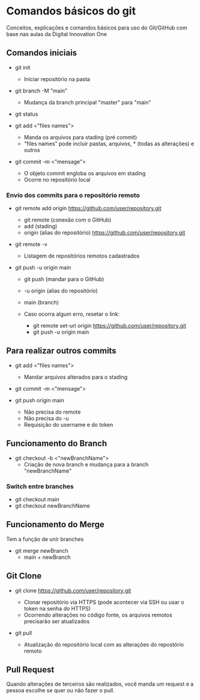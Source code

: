 # Comandos básicos do git

Conceitos, explicações e comandos básicos para uso do Git/GitHub com base nas aulas da Digital Innovation One

## Comandos iniciais
 - git init
   * Iniciar repositório na pasta

 - git branch -M "main"
   * Mudança da branch principal "master" para "main"

 - git status
 
 - git add <"files names">
   * Manda os arquivos para stading (pré commit)
   * "files names" pode incluir pastas, arquivos, * (todas as alterações) e outros
 
 - git commit -m <"mensage">
   * O objeto commit engloba os arquivos em stading
   * Ocorre no repositório local

### Envio dos commits para o repositório remoto
 - git remote add origin https://github.com/user/repository.git
   * git remote (conexão com o GitHub) 
   * add (stading) 
   * origin (alias do repositório) https://github.com/user/repository.git
 
 - git remote -v
   * Listagem de repositórios remotos cadastrados

 - git push -u origin main
   * git push (mandar para o GitHub)
   * -u origin (alias do repositório) 
   * main (branch)
   
   * Caso ocorra algum erro, resetar o link:
     * git remote set-url origin https://github.com/user/repository.git
     * git push -u origin main

## Para realizar outros commits
 - git add <"files names">
   * Mandar arquivos alterados para o stading

 - git commit -m <"mensage">

 - git push origin main
   * Não precisa do remote
   * Não precisa do -u
   * Requisição do username e do token

## Funcionamento do Branch
 - git checkout -b <"newBranchName">
   * Criação de nova branch e mudança para a branch "newBranchName"

### Switch entre branches
 - git checkout main
 - git checkout newBranchName

## Funcionamento do Merge
Tem a função de unir branches
 - git merge newBranch
   * main + newBranch

## Git Clone
 - git clone https://github.com/user/repository.git
   * Clonar repositório via HTTPS (pode acontecer via SSH ou usar o token na senha do HTTPS)
   * Ocorrendo alterações no código fonte, os arquivos remotos precisarão ser atualizados

 - git pull
   * Atualização do repositório local com as alterações do repostório remoto

## Pull Request
Quando alterações de terceiros são realizados, você manda um request e a pessoa escolhe se quer ou não fazer o pull.
